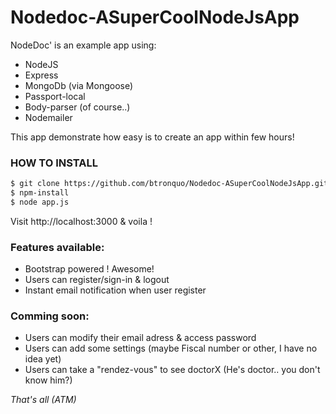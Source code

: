 # Nodedoc-ASuperCoolNodeJsApp
NodeDoc' is an example app using:
- NodeJS
- Express
- MongoDb (via Mongoose)
- Passport-local
- Body-parser (of course..)
- Nodemailer

This app demonstrate how easy is to create an app within few hours! 


### HOW TO INSTALL

```bash
$ git clone https://github.com/btronquo/Nodedoc-ASuperCoolNodeJsApp.git
$ npm-install
$ node app.js
```

Visit http://localhost:3000 & voila !




### Features available:
* Bootstrap powered ! Awesome!
* Users can register/sign-in & logout
* Instant email notification when user register

### Comming soon: 
* Users can modify their email adress & access password
* Users can add some settings (maybe Fiscal number or other, I have no idea yet)
* Users can take a "rendez-vous" to see doctorX (He's doctor.. you don't know him?)

*That's all (ATM)*


